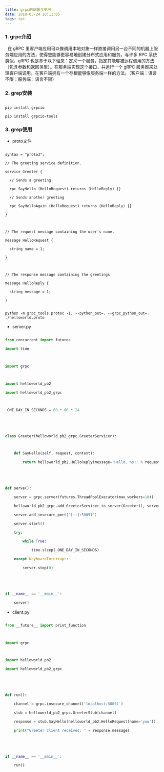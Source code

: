 ```yaml
---
title: grpc的部署与使用
date: 2018-05-24 10:11:05
tags: rpc
---
```



### 1. grpc介绍

&nbsp;&nbsp;在 gRPC 里客户端应用可以像调用本地对象一样直接调用另一台不同的机器上服务端应用的方法，使得您能够更容易地创建分布式应用和服务。与许多 RPC 系统类似，gRPC 也是基于以下理念：定义一个服务，指定其能够被远程调用的方法（包含参数和返回类型）。在服务端实现这个接口，并运行一个 gRPC 服务器来处理客户端调用。在客户端拥有一个存根能够像服务端一样的方法。（客户端：语言不限；服务端：语言不限）



### 2. grep安装

```

pip install grpcio

pip install grpcio-tools

```

### 3. grep使用

- proto文件



```shell

syntax = "proto3";

// The greeting service definition.

service Greeter {

  // Sends a greeting

  rpc SayHello (HelloRequest) returns (HelloReply) {}

  // Sends another greeting

  rpc SayHelloAgain (HelloRequest) returns (HelloReply) {}

}



// The request message containing the user's name.

message HelloRequest {

  string name = 1;

}



// The response message containing the greetings

message HelloReply {

  string message = 1;

}

```



```

python -m grpc_tools.protoc -I. --python_out=. --grpc_python_out=. ./helloworld.proto 

```



- server.py



```python

from concurrent import futures

import time



import grpc



import helloworld_pb2

import helloworld_pb2_grpc



_ONE_DAY_IN_SECONDS = 60 * 60 * 24





class Greeter(helloworld_pb2_grpc.GreeterServicer):



    def SayHello(self, request, context):

        return helloworld_pb2.HelloReply(message='Hello, %s!' % request.name)





def serve():

    server = grpc.server(futures.ThreadPoolExecutor(max_workers=10))

    helloworld_pb2_grpc.add_GreeterServicer_to_server(Greeter(), server)

    server.add_insecure_port('[::]:50051')

    server.start()

    try:

        while True:

            time.sleep(_ONE_DAY_IN_SECONDS)

    except KeyboardInterrupt:

        server.stop(0)





if __name__ == '__main__':

    serve()

```

- client.py



```python

from __future__ import print_function



import grpc



import helloworld_pb2

import helloworld_pb2_grpc





def run():

    channel = grpc.insecure_channel('localhost:50051')

    stub = helloworld_pb2_grpc.GreeterStub(channel)

    response = stub.SayHello(helloworld_pb2.HelloRequest(name='you'))

    print("Greeter client received: " + response.message)





if __name__ == '__main__':

    run()

```

